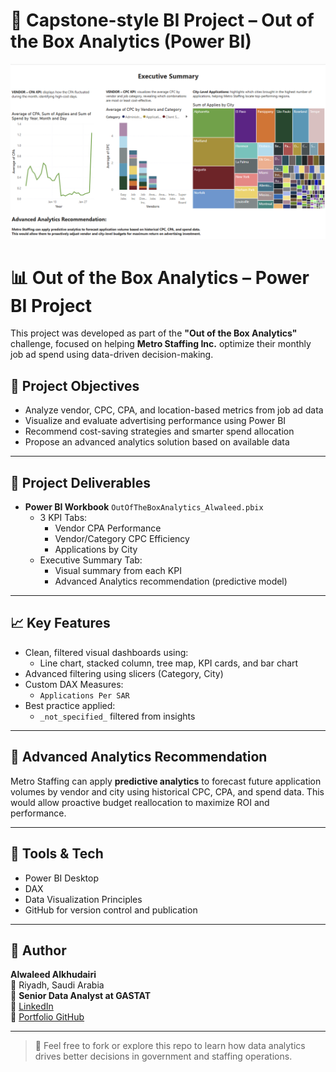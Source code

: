 # 🔷 Capstone-style BI Project – Out of the Box Analytics (Power BI)

![Executive Summary Dashboard](executive-summary.png)

# 📊 Out of the Box Analytics – Power BI Project

This project was developed as part of the **"Out of the Box Analytics"** challenge, focused on helping **Metro Staffing Inc.** optimize their monthly job ad spend using data-driven decision-making.

## 🎯 Project Objectives

- Analyze vendor, CPC, CPA, and location-based metrics from job ad data
- Visualize and evaluate advertising performance using Power BI
- Recommend cost-saving strategies and smarter spend allocation
- Propose an advanced analytics solution based on available data

---

## 📁 Project Deliverables

- **Power BI Workbook** `OutOfTheBoxAnalytics_Alwaleed.pbix`
  - 3 KPI Tabs:
    - Vendor CPA Performance
    - Vendor/Category CPC Efficiency
    - Applications by City
  - Executive Summary Tab:
    - Visual summary from each KPI
    - Advanced Analytics recommendation (predictive model)

---

## 📈 Key Features

- Clean, filtered visual dashboards using:
  - Line chart, stacked column, tree map, KPI cards, and bar chart
- Advanced filtering using slicers (Category, City)
- Custom DAX Measures:
  - `Applications Per SAR`
- Best practice applied:
  - `_not_specified_` filtered from insights

---

## 🧠 Advanced Analytics Recommendation

Metro Staffing can apply **predictive analytics** to forecast future application volumes by vendor and city using historical CPC, CPA, and spend data. This would allow proactive budget reallocation to maximize ROI and performance.

---

## 🔧 Tools & Tech

- Power BI Desktop  
- DAX  
- Data Visualization Principles  
- GitHub for version control and publication

---

## 👤 Author

**Alwaleed Alkhudairi**  
📍 Riyadh, Saudi Arabia  
💼 **Senior Data Analyst at GASTAT**  
🔗 [LinkedIn](https://www.linkedin.com/in/alwaleed-alkhdairi)  
📂 [Portfolio GitHub](https://github.com/AlwaleedAlkhdairi)

---

> 💬 Feel free to fork or explore this repo to learn how data analytics drives better decisions in government and staffing operations.
